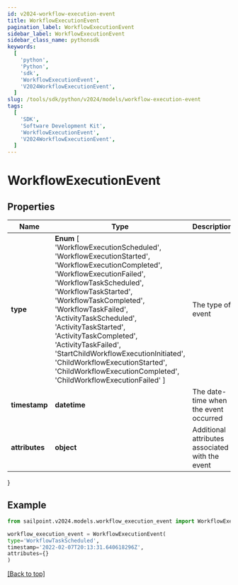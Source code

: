 ```yaml
---
id: v2024-workflow-execution-event
title: WorkflowExecutionEvent
pagination_label: WorkflowExecutionEvent
sidebar_label: WorkflowExecutionEvent
sidebar_class_name: pythonsdk
keywords:
  [
    'python',
    'Python',
    'sdk',
    'WorkflowExecutionEvent',
    'V2024WorkflowExecutionEvent',
  ]
slug: /tools/sdk/python/v2024/models/workflow-execution-event
tags:
  [
    'SDK',
    'Software Development Kit',
    'WorkflowExecutionEvent',
    'V2024WorkflowExecutionEvent',
  ]
---
```


# WorkflowExecutionEvent

## Properties

| Name | Type | Description | Notes |
| --- | --- | --- | --- |
| **type** | **Enum** [ 'WorkflowExecutionScheduled', 'WorkflowExecutionStarted', 'WorkflowExecutionCompleted', 'WorkflowExecutionFailed', 'WorkflowTaskScheduled', 'WorkflowTaskStarted', 'WorkflowTaskCompleted', 'WorkflowTaskFailed', 'ActivityTaskScheduled', 'ActivityTaskStarted', 'ActivityTaskCompleted', 'ActivityTaskFailed', 'StartChildWorkflowExecutionInitiated', 'ChildWorkflowExecutionStarted', 'ChildWorkflowExecutionCompleted', 'ChildWorkflowExecutionFailed' ] | The type of event | [optional] |
| **timestamp** | **datetime** | The date-time when the event occurred | [optional] |
| **attributes** | **object** | Additional attributes associated with the event | [optional] |

}

## Example

```python
from sailpoint.v2024.models.workflow_execution_event import WorkflowExecutionEvent

workflow_execution_event = WorkflowExecutionEvent(
type='WorkflowTaskScheduled',
timestamp='2022-02-07T20:13:31.640618296Z',
attributes={}
)

```

[[Back to top]](#)

